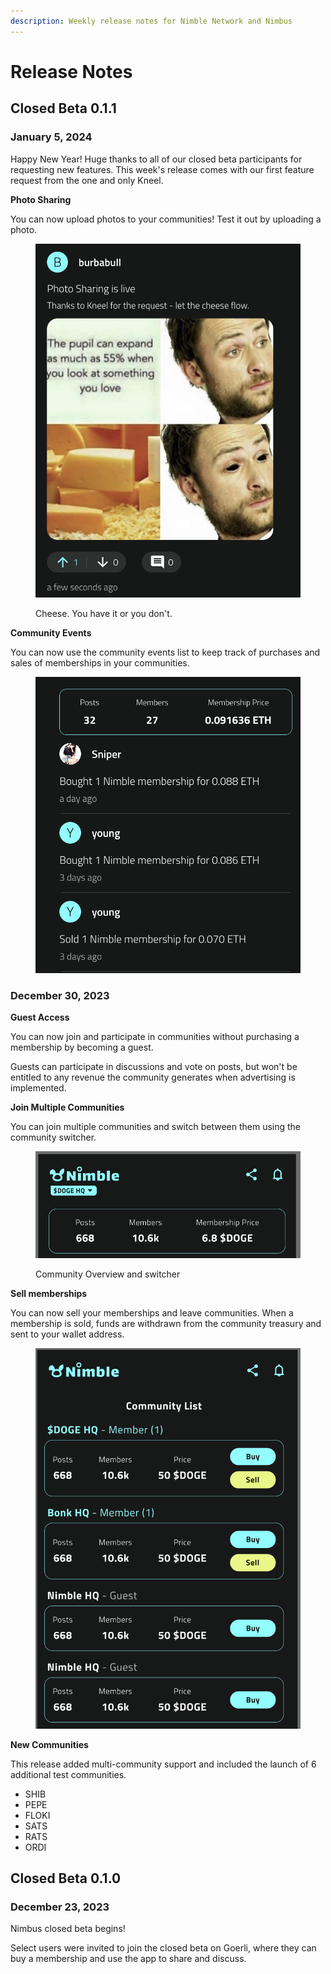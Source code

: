 ```yaml
---
description: Weekly release notes for Nimble Network and Nimbus
---
```


# Release Notes

## Closed Beta 0.1.1

### January 5, 2024

Happy New Year! Huge thanks to all of our closed beta participants for requesting new features. This week's release comes with our first feature request from the one and only Kneel.

**Photo Sharing**

You can now upload photos to your communities! Test it out by uploading a photo.

<figure><img src="../.gitbook/assets/Screenshot 2024-01-08 at 1.32.12 PM.png" alt=""><figcaption><p>Cheese. You have it or you don't.</p></figcaption></figure>

**Community Events**

You can now use the community events list to keep track of purchases and sales of memberships in your communities.

<figure><img src="../.gitbook/assets/Screenshot 2024-01-08 at 1.34.50 PM.png" alt=""><figcaption></figcaption></figure>

### December 30, 2023

**Guest Access**

You can now join and participate in communities without purchasing a membership by becoming a guest.

Guests can participate in discussions and vote on posts, but won't be entitled to any revenue the community generates when advertising is implemented.

**Join Multiple Communities**

You can join multiple communities and switch between them using the community switcher.

<figure><img src="../.gitbook/assets/Screenshot 2024-01-04 at 10.41.17 AM.png" alt=""><figcaption><p>Community Overview and switcher</p></figcaption></figure>

**Sell memberships**

You can now sell your memberships and leave communities. When a membership is sold, funds are withdrawn from the community treasury and sent to your wallet address.

<figure><img src="../.gitbook/assets/Screenshot 2024-01-04 at 10.42.53 AM.png" alt=""><figcaption></figcaption></figure>

**New Communities**

This release added multi-community support and included the launch of 6 additional test communities.

* SHIB
* PEPE
* FLOKI
* SATS
* RATS
* ORDI

## Closed Beta 0.1.0

### December 23, 2023

Nimbus closed beta begins!

Select users were invited to join the closed beta on Goerli, where they can buy a membership and use the app to share and discuss.
